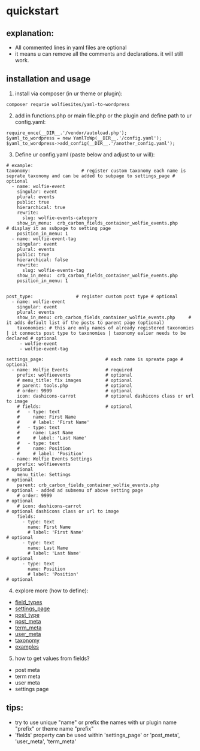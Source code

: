  # quickstart
## explanation:
* All commented lines in yaml files are optional
* it means u can remove all the comments and declarations. it will still work.

## installation and usage
1. install via composer (in ur theme or plugin): 
```
composer requrie wolfiesites/yaml-to-wordpress
```
2. add in functions.php or main file.php or the plugin and define path to ur config.yaml:
```
require_once(__DIR__.'/vendor/autoload.php');
$yaml_to_wordpress = new YamlToWp(__DIR__.'/config.yaml');
$yaml_to_wordpress->add_config(__DIR__.'/another_config.yaml');
 ```
3. Define ur config.yaml (paste below and adjust to ur will):
```
# example:
taxonomy:                   # register custom taxonomy each name is seprate taxonomy and can be added to subpage to settings_page # optional
  - name: wolfie-event
    singular: event
    plural: events
    public: true
    hierarchical: true
    rewrite:
      slug: wolfie-events-category
    show_in_menu:  crb_carbon_fields_container_wolfie_events.php      # display it as subpage to setting page
    position_in_menu: 1
  - name: wolfie-event-tag
    singular: event
    plural: events
    public: true
    hierarchical: false
    rewrite:
      slug: wolfie-events-tag
    show_in_menu:  crb_carbon_fields_container_wolfie_events.php
    position_in_menu: 1


post_type:                # register custom post type # optional
  - name: wolfie-event
    singular: event
    plural: events
    show_in_menu: crb_carbon_fields_container_wolfie_events.php     # it adds default list of the posts to parent page (optional)
    taxonomies: # this are only names of already registered taxonomies | it connects post type to taxonomies | taxonomy ealier needs to be declared # optional
     - wolfie-event
     - wolfie-event-tag

settings_page:                       # each name is spreate page # optional
  - name: Wolfie Events              # required
    prefix: wolfieevents             # optional
    # menu_title: fix images         # optional
    # parent: tools.php              # optional
    # order: 9999                    # optional
    icon: dashicons-carrot           # optional dashicons class or url to image
    # fields:                        # optional
    #   - type: text
    #     name: First Name
    #     # label: 'First Name'
    #   - type: text
    #     name: Last Name
    #     # label: 'Last Name'
    #   - type: text
    #     name: Position
    #     # label: 'Position'
  - name: Wolfie Events Settings
    prefix: wolfieevents                                              # optional
    menu_title: Settings                                              # optional
    parent: crb_carbon_fields_container_wolfie_events.php             # optional - added ad submenu of above setting page
    # order: 9999                                                     # optional
    # icon: dashicons-carrot                                          # optional dashicons class or url to image
    fields:
      - type: text
        name: First Name
        # label: 'First Name'                                         # optional
      - type: text
        name: Last Name
        # label: 'Last Name'                                          # optional
      - type: text
        name: Position
        # label: 'Position'                                           # optional

```
4. explore more (how to define):
* [field_types](https://gitlab.com/pw-wp-plugins/yaml-to-wordpress/-/tree/master/examples/1.%20field_types?ref_type=heads)
* [settings_page]()
* [post_type](https://gitlab.com/pw-wp-plugins/yaml-to-wordpress/-/tree/master/examples/3.%20post_type?ref_type=heads)
* [post_meta](https://gitlab.com/pw-wp-plugins/yaml-to-wordpress/-/tree/master/examples/4.%20metas/1.%20post_meta?ref_type=heads)
* [term_meta](https://gitlab.com/pw-wp-plugins/yaml-to-wordpress/-/tree/master/examples/4.%20metas/2.%20term_meta?ref_type=heads)
* [user_meta](https://gitlab.com/pw-wp-plugins/yaml-to-wordpress/-/tree/master/examples/4.%20metas/3.%20user_meta?ref_type=heads)
* [taxonomy](https://gitlab.com/pw-wp-plugins/yaml-to-wordpress/-/tree/master/examples/5.%20taxonomy?ref_type=heads)
* [examples](https://gitlab.com/pw-wp-plugins/yaml-to-wordpress/-/tree/master/examples/6.%20mix_of_examples?ref_type=heads)

5. how to get values from fields?
* post meta
* term meta
* user meta
* settings page

## tips:
* try to use unique "name" or prefix the names with ur plugin name "prefix" or theme name "prefix"
* 'fields' property can be used within 'settings_page' or 'post_meta', 'user_meta', 'term_meta'